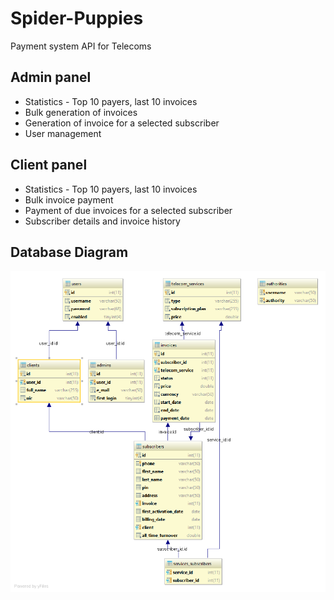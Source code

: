 # Spider-Puppies
Payment system API for Telecoms
## Admin panel
- Statistics - Top 10 payers, last 10 invoices
- Bulk generation of invoices
- Generation of invoice for a selected subscriber
- User management

## Client panel
- Statistics - Top 10 payers, last 10 invoices
- Bulk invoice payment
- Payment of due invoices for a selected subscriber
- Subscriber details and invoice history
## Database Diagram
![alt text](https://github.com/MartinStoyanoff/Spider-Puppies/blob/master/diagrams/telecomdb.png)
